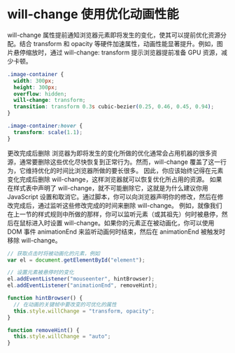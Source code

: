 # will-change 使用优化动画性能

will-change 属性提前通知浏览器元素即将发生的变化，使其可以提前优化资源分配。结合 transform 和 opacity 等硬件加速属性，动画性能显著提升。例如，图片悬停缩放时，通过 will-change: transform 提示浏览器提前准备 GPU 资源，减少卡顿。

```css
.image-container {
  width: 300px;
  height: 300px;
  overflow: hidden;
  will-change: transform;
  transition: transform 0.3s cubic-bezier(0.25, 0.46, 0.45, 0.94);
}

.image-container:hover {
  transform: scale(1.1);
}
```

更改完成后删除
浏览器为即将发生的变化所做的优化通常会占用机器的很多资源，通常要删除这些优化尽快恢复到正常行为。然而，will-change 覆盖了这一行为，它维持优化的时间比浏览器所做的要长很多。
因此，你应该始终记得在元素变化完成后删除 will-change，这样浏览器就可以恢复优化所占用的资源。
如果在样式表中声明了 will-change，就不可能删除它，这就是为什么建议你用 JavaScript 设置和取消它。通过脚本，你可以向浏览器声明你的修改，然后在修改完成后，通过监听这些修改完成的时间来删除 will-change。
例如，就像我们在上一节的样式规则中所做的那样，你可以监听元素（或其祖先）何时被悬停，然后在鼠标进入时设置 will-change。如果你的元素正在被动画化，你可以使用 DOM 事件 animationEnd 来监听动画何时结束，然后在 animationEnd 被触发时移除 will-change。

```js
// 获取点击时将被动画化的元素，例如
var el = document.getElementById("element");

// 设置元素被悬停时的变化
el.addEventListener("mouseenter", hintBrowser);
el.addEventListener("animationEnd", removeHint);

function hintBrowser() {
  // 在动画的关键帧中要改变的可优化的属性
  this.style.willChange = "transform, opacity";
}

function removeHint() {
  this.style.willChange = "auto";
}
```
